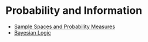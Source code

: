 # Probability and Information <!-- omit in toc -->

- [Sample Spaces and Probability Measures](./01samples/)
- [Bayesian Logic](./02bayes/)